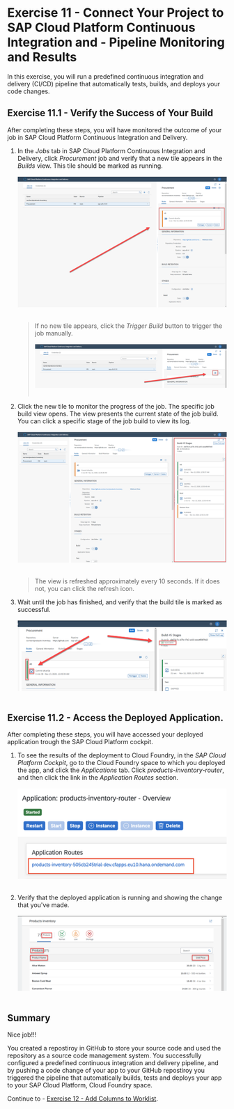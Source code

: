 # Exercise 11 - Connect Your Project to SAP Cloud Platform Continuous Integration and - Pipeline Monitoring and Results

In this exercise, you will run a predefined continuous integration and delivery (CI/CD) pipeline that automatically tests, builds, and deploys your code changes.

## Exercise 11.1 - Verify the Success of Your Build

After completing these steps, you will have monitored the outcome of your job in SAP Cloud Platform Continuous Integration and Delivery.

1. In the *Jobs* tab in SAP Cloud Platform Continuous Integration and Delivery, click *Procurement* job and verify that a new tile appears in the *Builds* view. This tile should be marked as running.
    <br><br>![Job](images/2020-11_CICD_Monitor-2_.png)<br><br>

    >If no new tile appears, click the *Trigger Build* button to trigger the job manually.
    ><br><br>![Trigger Job](images/2020-11_CICD_Monitor-3_.png)<br><br>

2. Click the new tile to monitor the progress of the job. The specific job build view opens. The view presents the current state of the job build. You can click a specific stage of the job build to view its log. 
    <br><br>![Job Monitoring](images/2020-11_CICD_Monitor-4_.png)<br><br>

    >The view is refreshed approximately every 10 seconds. If it does not, you can click the refresh icon.

3. Wait until the job has finished, and verify that the build tile is marked as successful.
    <br><br>![Successful Build](images/2020-11_CICD_Monitor-5_.png)<br><br>

## Exercise 11.2 - Access the Deployed Application.

After completing these steps, you will have accessed your deployed application trough the SAP Cloud Platform cockpit.

1. To see the results of the deployment to Cloud Foundry, in the *SAP Cloud Platform Cockpit*, go to the Cloud Foundry space to which you deployed the app, and click the *Applications* tab. Click *products-inventory-router*, and then click the link in the *Application Routes* section.
    <br><br>![CP Apps](./images/CP_app_routes.png) <br><br>

4. Verify that the deployed application is running and showing the change that you've made.
    <br><br>![Fiori App](images/2020-11_SCP_App_Running_After_CICD_.png) <br><br>


## Summary

Nice job!!!

You created a repostiroy in GitHub to store your source code and used the repository as a source code management system. You successfully configured a predefined continuous integration and delivery pipeline, and by pushing a code change of your app to your GitHub repostiroy you triggered the pipeline that automatically builds, tests and deploys your app to your SAP Cloud Platform, Cloud Foundry space.

Continue to - [Exercise 12 - Add Columns to Worklist](../ex12/README.md).